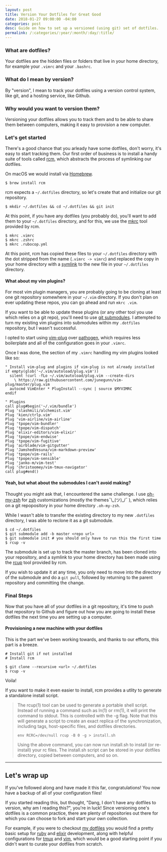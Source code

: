 ```yaml
---
layout: post
title: Version Your Dotfiles for Great Good
date: 2018-01-27 09:00:00 -04:00
categories: post
desc: Guide on how to set up a versioned (using git) set of dotfiles.
permalink: /:categories/:year/:month/:day/:title/
---
```


### What are dotfiles?

Your dotfiles are the hidden files or folders that live in your home directory, for example your `.vimrc` and your `.bashrc`.

### What do I mean by version?

By "version", I mean to track your dotfiles using a version control system, like git, and a hosting service, like Github.

### Why would you want to version them?

Versioning your dotfiles allows you to track them and to be able to share them between computers, making it easy to provision a new computer.

### Let's get started

There's a good chance that you arleady have some dotfiles, don't worry, it's easy to start tracking them. Our first order of business is to install a handy suite of tools called [rcm](https://github.com/thoughtbot/rcm), which abstracts the process of symlinking our dotfiles.

On macOS we would install via [Homebrew](https://brew.sh/).

```shell
$ brew install rcm
```

rcm expects a `~/.dotfiles` directory, so let's create that and initialize our git repository.

```shell
$ mkdir ~/.dotfiles && cd ~/.dotfiles && git init
```

At this point, if you have any dotfiles (you probably do), you'll want to add them to your `~/.dotfiles` directory, and for this, we use the [mkrc](http://thoughtbot.github.io/rcm/mkrc.1.html) tool provided by rcm.

```shell
$ mkrc .vimrc
$ mkrc .zshrc
$ mkrc .rubocop.yml
```

At this point, rcm has copied these files to your `~/.dotfiles` directory with the dot stripped from the name (`.vimrc -> vimrc`) and replaced the copy in your home directory with a [symlink](https://en.wikipedia.org/wiki/Symbolic_link) to the new file in your `~/.dotfiles` directory.

#### What about my vim plugins?

For most vim plugin managers, you are probably going to be cloning at least one git repository somewhere in your `~/.vim` directory. If you don't plan on ever updating these repos, you can go ahead and run `mkrc .vim`. 

If you want to be able to update these plugins (or any other tool you use which relies on a git repo), you'll need to use [git submodules](http://www.vogella.com/tutorials/GitSubmodules/article.html). I attempted to turn my existing vim plugins into submodules within my `.dotfiles` repository, but I wasn't successful.

I opted to start using [vim-plug](https://github.com/junegunn/vim-plug) over [pathogen](https://github.com/tpope/vim-pathogen), which requires less boilerplate and all of the configuration goes in your `.vimrc`. 

Once I was done, the section of my `.vimrc` handling my vim plugins looked like so:

```viml
" Install vim-plug and plugins if vim-plug is not already installed
if empty(glob('~/.vim/autoload/plug.vim'))
  silent !curl -fLo ~/.vim/autoload/plug.vim --create-dirs
    \ https://raw.githubusercontent.com/junegunn/vim-plug/master/plug.vim
  autocmd VimEnter * PlugInstall --sync | source $MYVIMRC
endif

" Plugins
call plug#begin('~/.vim/bundle')
Plug 'slashmili/alchemist.vim'
Plug 'kien/ctrlp.vim'
Plug 'vim-airline/vim-airline'
Plug 'tpope/vim-bundler'
Plug 'tpope/vim-dispatch'
Plug 'elixir-editors/vim-elixir'
Plug 'tpope/vim-endwise'
Plug 'tpope/vim-fugitive'
Plug 'airblade/vim-gitgutter'
Plug 'JamshedVesuna/vim-markdown-preview'
Plug 'tpope/vim-rails'
Plug 'tpope/vim-sensible'
Plug 'janko-m/vim-test'
Plug 'christoomey/vim-tmux-navigator'
call plug#end()
```

#### Yeah, but what about the submodules I can't avoid making?

Thought you might ask that, I encountered the same challenge. I use [oh-my-zsh](https://github.com/robbyrussell/oh-my-zsh) for [zsh](https://en.wikipedia.org/wiki/Z_shell) customizations (mostly the themes¯\\\_(ツ)\_/¯ ), which relies on a git repopository in your home directory `.oh-my-zsh`.

While I wasn't able to transfer the existing directory to my new `.dotfiles` directory, I was able to reclone it as a git submodule.

```shell
$ cd ~/.dotfiles
$ git submodule add -b master <repo url>
$ git submodule init # you should only have to run this the first time
$ rcup -v
```

The submodule is set up to track the master branch, has been cloned into your repository, and a symlink to your home directory has been made using the [rcup](http://thoughtbot.github.io/rcm/rcup.1.html) tool provided by rcm.

If you wish to update it at any time, you only need to move into the directory of the submodule and do a `git pull`, followed by  returning to the parent repository and committing the change.

### Final Steps

Now that you have all of your dotfiles in a git repository, it's time to push that repository to Github and figure out how you are going to install these dotfiles the next time you are setting up a computer.

#### Provisioning a new machine with your dotfiles

This is the part we've been working towards, and thanks to our efforts, this part is a breeze.

```shell
# Install git if not installed
# Install rcm

$ git clone --recursive <url> ~/.dotfiles
$ rcup -v
```

Voila! 

If you want to make it even easier to install, rcm provides a utlity to generate a standalone install script.

> The rcup(1) tool can be used to generate a portable shell script. Instead of running a command such as ln(1) or rm(1), it will print the command to stdout. This is controlled with the -g flag. Note that this will generate a script to create an exact replica of the synchronization, including tags, host-specific files, and dotfiles directories.
>
> `env RCRC=/dev/null rcup -B 0 -g > install.sh`
>
> Using the above command, you can now run install.sh to install (or re-install) your rc files. The install.sh script can be stored in your dotfiles directory, copied between computers, and so on.

---

## Let's wrap up

If you've followed along and have made it this far, congratulations! You now have a backup of all of your configuration files! 

If you started reading this, but thought, "Dang, I don't have any dotfiles to version, why am I reading this?", you're in luck! Since versioning one's dotfiles is a common practice, there are plenty of repositories out there for which you can choose to fork and start your own collection.

For example, if you were to checkout [my dotfiles](https://github.com/mhanberg/.dotfiles) you would find a pretty basic setup for [ruby](https://www.ruby-lang.org/en/) and [elixir](https://elixir-lang.org/) development, along with helpful configurations for [tmux](https://github.com/tmux/tmux/wiki) and [vim](http://www.vim.org/), which would be a good starting point if you didn't want to curate your dotfiles from scratch.
